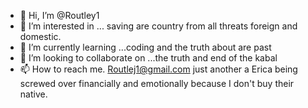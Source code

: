 - 👋 Hi, I’m @Routley1
- 👀 I’m interested in ... saving are country from all threats foreign and domestic.
- 🌱 I’m currently learning ...coding and the truth about are past 
- 💞️ I’m looking to collaborate on ...the truth and end of the kabal
- 📫 How to reach me. Routlej1@gmail.com just another a
Erica being screwed over financially and emotionally because I don't buy their native.


<!---
Routley1/Routley1 is a ✨ special ✨ repository because its `README.md` (this file) appears on your GitHub profile.
You can click the Preview link to take a look at your changes.
--->
